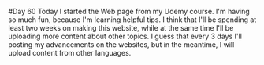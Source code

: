 #Day 60
Today I started the Web page from my Udemy course.
I'm having so much fun, because I'm learning helpful tips. 
I think that I'll be spending at least two weeks on making this website, while at the same time I'll be uploading more content about other topics.
I guess that every 3 days I'll posting my advancements on the websites, but in the meantime, I will upload content from other languages.





